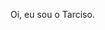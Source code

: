 Oi, eu sou o Tarciso.

<!---
protarciso/protarciso is a ✨ special ✨ repository because its `README.md` (this file) appears on your GitHub profile.
You can click the Preview link to take a look at your changes.
--->
